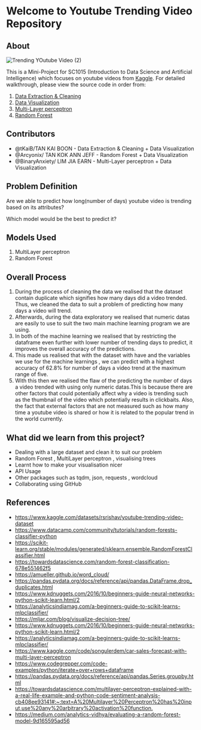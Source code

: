 # Welcome to Youtube Trending Video Repository

## About
![Trending YOutube Video (2)](https://user-images.githubusercontent.com/77041483/164619750-0ecb49a7-7ba3-462f-a048-8660ecfca847.png)

This is a Mini-Project for SC1015 (Introduction to Data Science and Artificial Intelligence) which focuses on youtube videos from [Kaggle](https://www.kaggle.com/datasets/rsrishav/youtube-trending-video-dataset). For detailed walkthrough, please view the source code in order from:

1. [Data Extraction & Cleaning](https://github.com/tKaiB/Youtube-Trending-Video-Analysis/blob/main/datacleaning.ipynb)
2. [Data Visualization](https://github.com/tKaiB/Youtube-Trending-Video-Analysis/blob/main/Data%20Visualization%20(%20Exploratory%20Data%20Analysis)%20(3).ipynb)
3. [Multi-Layer perceptron](https://github.com/tKaiB/Youtube-Trending-Video-Analysis/blob/main/Multi%20Layer%20Perceptron.ipynb)
4. [Random Forest](https://github.com/tKaiB/Youtube-Trending-Video-Analysis/blob/main/Random%20Forest%20%20(1).ipynb)
  
## Contributors

- @tKaiB/TAN KAI BOON - Data Extraction & Cleaning + Data Visualization
- @Arcyonix/ TAN KOK ANN JEFF -  Random Forest + Data Visualization
- @BinaryAnxiety/ LIM JIA EARN -  Multi-Layer perceptron + Data Visualization

## Problem Definition
Are we able to predict how long(number of days) youtube video is trending based on its attributes?

Which model would be the best to predict it?


## Models Used

1. MultiLayer perceptron
2. Random Forest

## Overall Process
1. During the process of cleaning the data we realised that the dataset contain duplicate which signifies how many days did a video trended. Thus, we cleaned the data to suit a problem of predicting how many days a video will trend.
2. Afterwards, during the data exploratory we realised that numeric datas are easily to use to suit the two main machine learning program we are using.
3. In both of the machine learning we realised that by restricting the dataframe even further with lower number of trending days to predict, it improves the overall accuracy of the predictions.
4. This made us realised that with the dataset with have and the variables we use for the machine learnings , 
we can predict with a highest accuracy of 62.8% for number of days a video trend at the maximum range of five.
5. With this then we realised the flaw of the predicting the number of days a video trended with using only numeric datas.This is because there are other factors that 
could potentially affect why a video is trending such as the thumbnail of the video which potentially results in clickbaits. Also, the fact that external factors that
are not measured such as how many time a youtube video is shared or how it is related to the popular trend in the world currently.


## What did we learn from this project?

- Dealing with a large dataset and clean it to suit our problem
- Random Forest , MultiLayer perceptron , visualising trees
- Learnt how to make your visualisation nicer 
- API Usage
- Other packages such as tqdm, json, requests , wordcloud
- Collaborating using GitHub


## References

- <https://www.kaggle.com/datasets/rsrishav/youtube-trending-video-dataset>
- <https://www.datacamp.com/community/tutorials/random-forests-classifier-python>
- <https://scikit-learn.org/stable/modules/generated/sklearn.ensemble.RandomForestClassifier.html>
- <https://towardsdatascience.com/random-forest-classification-678e551462f5>
- <https://amueller.github.io/word_cloud/>
- <https://pandas.pydata.org/docs/reference/api/pandas.DataFrame.drop_duplicates.html>
- <https://www.kdnuggets.com/2016/10/beginners-guide-neural-networks-python-scikit-learn.html/2>
- <https://analyticsindiamag.com/a-beginners-guide-to-scikit-learns-mlpclassifier/>
- <https://mljar.com/blog/visualize-decision-tree/>
- <https://www.kdnuggets.com/2016/10/beginners-guide-neural-networks-python-scikit-learn.html/2>
- <https://analyticsindiamag.com/a-beginners-guide-to-scikit-learns-mlpclassifier/>
- <https://www.kaggle.com/code/songulerdem/car-sales-forecast-with-multi-layer-perceptron>
- <https://www.codegrepper.com/code-examples/python/iterate+over+rows+dataframe>
- <https://pandas.pydata.org/docs/reference/api/pandas.Series.groupby.html>
- <https://towardsdatascience.com/multilayer-perceptron-explained-with-a-real-life-example-and-python-code-sentiment-analysis-cb408ee93141#:~:text=A%20Multilayer%20Perceptron%20has%20input,use%20any%20arbitrary%20activation%20function.>
- <https://medium.com/analytics-vidhya/evaluating-a-random-forest-model-9d165595ad56>

